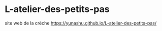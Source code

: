 # L-atelier-des-petits-pas
site web de la crèche
https://yunashu.github.io/L-atelier-des-petits-pas/
